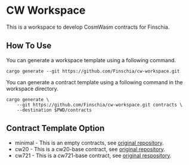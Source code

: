# CW Workspace

This is a workspace to develop CosmWasm contracts for Finschia.

## How To Use

You can generate a workspace template using a following command.

```
cargo generate --git https://github.com/Finschia/cw-workspace.git
```

You can generate a contract template using a following command in the workspace directory.

```
cargo generate \
    --git https://github.com/Finschia/cw-workspace.git contracts \
    --destination $PWD/contracts
```

## Contract Template Option

- minimal - This is an empty contracts, see [original repository](https://github.com/osmosis-labs/cw-minimal-template/tree/2c05d77b0c8fd0f44cc5c35f971263bc4b8e6419). 
- cw20 - This is a cw20-base contract, see [original repository](https://github.com/CosmWasm/cw-plus/tree/v1.1.2/contracts/cw20-base).
- cw721 - This is a cw721-base contract, see [original respository](https://github.com/CosmWasm/cw-nfts/tree/v0.18.0/contracts/cw721-base).
